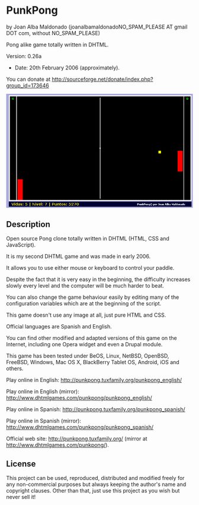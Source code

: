 PunkPong 
========= 
by Joan Alba Maldonado (joanalbamaldonadoNO_SPAM_PLEASE AT gmail DOT com, without NO_SPAM_PLEASE)

Pong alike game totally written in DHTML.

Version: 0.26a 
- Date: 20th February 2006 (approximately).

You can donate at http://sourceforge.net/donate/index.php?group_id=173646


![ScreenShot](screenshot.gif)


## Description

Open source Pong clone totally written in DHTML (HTML, CSS and JavaScript).

It is my second DHTML game and was made in early 2006.

It allows you to use either mouse or keyboard to control your paddle.

Despite the fact that it is very easy in the beginning, the difficulty increases slowly every level and the computer will be much harder to beat.

You can also change the game behaviour easily by editing many of the configuration variables which are at the beginning of the script.

This game doesn't use any image at all, just pure HTML and CSS.

Official languages are Spanish and English.

You can find other modified and adapted versions of this game on the Internet, including one Opera widget and even a Drupal module.

This game has been tested under BeOS, Linux, NetBSD, OpenBSD, FreeBSD, Windows, Mac OS X, BlackBerry Tablet OS, Android, iOS and others.

Play online in English: http://punkpong.tuxfamily.org/punkpong_english/

Play online in English (mirror): http://www.dhtmlgames.com/punkpong/punkpong_english/

Play online in Spanish: http://punkpong.tuxfamily.org/punkpong_spanish/

Play online in Spanish (mirror): http://www.dhtmlgames.com/punkpong/punkpong_spanish/

Official web site: http://punkpong.tuxfamily.org/ (mirror at http://www.dhtmlgames.com/punkpong/).


## License

This project can be used, reproduced, distributed and modified freely for any non-commercial purposes but always keeping the author's name and copyright clauses. Other than that, just use this project as you wish but never sell it!